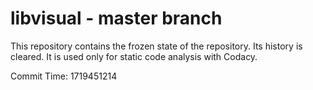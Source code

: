 # libvisual - master branch

This repository contains the frozen state of the repository.
Its history is cleared. It is used only for static code
analysis with Codacy.

Commit Time: 1719451214